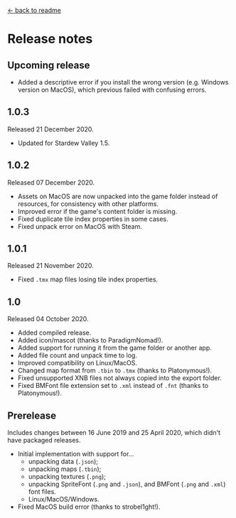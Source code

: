 [← back to readme](README.md)

# Release notes
## Upcoming release
* Added a descriptive error if you install the wrong version (e.g. Windows version on MacOS), which previous failed with confusing errors.

## 1.0.3
Released 21 December 2020.

* Updated for Stardew Valley 1.5.

## 1.0.2
Released 07 December 2020.

* Assets on MacOS are now unpacked into the game folder instead of resources, for consistency with other platforms.
* Improved error if the game's content folder is missing.
* Fixed duplicate tile index properties in some cases.
* Fixed unpack error on MacOS with Steam.

## 1.0.1
Released 21 November 2020.

* Fixed `.tmx` map files losing tile index properties.

## 1.0
Released 04 October 2020.

* Added compiled release.
* Added icon/mascot (thanks to ParadigmNomad!).
* Added support for running it from the game folder or another app.
* Added file count and unpack time to log.
* Improved compatibility on Linux/MacOS.
* Changed map format from `.tbin` to `.tmx` (thanks to Platonymous!).
* Fixed unsupported XNB files not always copied into the export folder.
* Fixed BMFont file extension set to `.xml` instead of `.fnt` (thanks to Platonymous!).

## Prerelease
Includes changes between 16 June 2019 and 25 April 2020, which didn't have packaged releases.

* Initial implementation with support for...
  * unpacking data (`.json`);
  * unpacking maps (`.tbin`);
  * unpacking textures (`.png`);
  * unpacking SpriteFont (`.png` and `.json`), and BMFont (`.png` and `.xml`) font files.
  * Linux/MacOS/Windows.
* Fixed MacOS build error (thanks to strobel1ght!).
